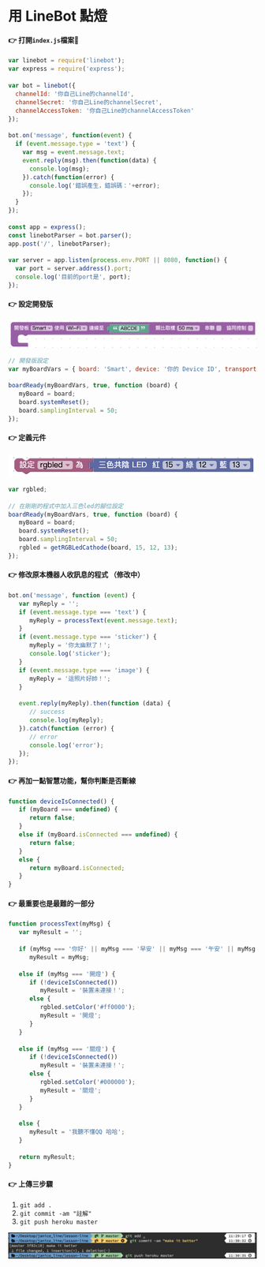 # 用 LineBot 點燈

#### 👉 打開`index.js`檔案📄

```javascript
var linebot = require('linebot');
var express = require('express');

var bot = linebot({
  channelId: '你自己Line的channelId',
  channelSecret: '你自己Line的channelSecret',
  channelAccessToken: '你自己Line的channelAccessToken'
});

bot.on('message', function(event) {
  if (event.message.type = 'text') {
    var msg = event.message.text;
    event.reply(msg).then(function(data) {
      console.log(msg);
    }).catch(function(error) {
      console.log('錯誤產生，錯誤碼：'+error);
    });
  }
});

const app = express();
const linebotParser = bot.parser();
app.post('/', linebotParser);

var server = app.listen(process.env.PORT || 8080, function() {
  var port = server.address().port;
  console.log('目前的port是', port);
});
```

#### 👉 設定開發版

![](.gitbook/assets/jie-tu-20210109-xia-wu-3.09.09.png)

```javascript
// 開發版設定
var myBoardVars = { board: 'Smart', device: '你的 Device ID', transport: 'mqtt' };

boardReady(myBoardVars, true, function (board) {
   myBoard = board;
   board.systemReset();
   board.samplingInterval = 50;
});
```

#### 👉 定義元件

![](.gitbook/assets/jie-tu-20210109-xia-wu-3.12.40.png)

```javascript
var rgbled;

// 在剛剛的程式中加入三色led的腳位設定
boardReady(myBoardVars, true, function (board) {
   myBoard = board;
   board.systemReset();
   board.samplingInterval = 50;
   rgbled = getRGBLedCathode(board, 15, 12, 13); 
});
```

#### 👉 修改原本機器人收訊息的程式 （修改中）

```javascript
bot.on('message', function (event) {
   var myReply = '';
   if (event.message.type === 'text') {
      myReply = processText(event.message.text);
   }
   if (event.message.type === 'sticker') {
      myReply = '你太幽默了！';
      console.log('sticker');
   }
   if (event.message.type === 'image') {
      myReply = '這照片好帥！';
   }

   event.reply(myReply).then(function (data) {
      // success 
      console.log(myReply);
   }).catch(function (error) {
      // error 
      console.log('error');
   });
});
```

#### 👉 再加一點智慧功能，幫你判斷是否斷線

```javascript
function deviceIsConnected() {
   if (myBoard === undefined) {
      return false;
   }
   else if (myBoard.isConnected === undefined) {
      return false;
   }
   else {
      return myBoard.isConnected;
   }
}
```

#### 👉 最重要也是最難的一部分

```javascript
function processText(myMsg) {
   var myResult = '';

   if (myMsg === '你好' || myMsg === '早安' || myMsg === '午安' || myMsg === '晚安')
      myResult = myMsg;

   else if (myMsg === '開燈') {
      if (!deviceIsConnected())
         myResult = '裝置未連接！';
      else {
         rgbled.setColor('#ff0000');
         myResult = '開燈';
      }
   }

   else if (myMsg === '關燈') {
      if (!deviceIsConnected())
         myResult = '裝置未連接！';
      else {
         rgbled.setColor('#000000');
         myResult = '關燈';
      }
   }

   else {
      myResult = '我聽不懂QQ 哈哈';
   }

   return myResult;
}
```

#### 👉 上傳三步驟

1. `git add .`
2. `git commit -am "註解"`
3. `git push heroku master`

![](.gitbook/assets/jie-tu-20210109-xia-wu-2.58.37.png)


